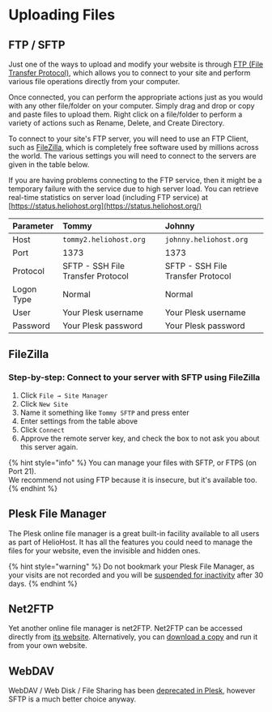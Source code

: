 # Uploading Files

## FTP / SFTP

Just one of the ways to upload and modify your website is through [FTP \(File Transfer Protocol\)](http://en.wikipedia.org/wiki/FTP), which allows you to connect to your site and perform various file operations directly from your computer.

Once connected, you can perform the appropriate actions just as you would with any other file/folder on your computer. Simply drag and drop or copy and paste files to upload them. Right click on a file/folder to perform a variety of actions such as Rename, Delete, and Create Directory.

To connect to your site's FTP server, you will need to use an FTP Client, such as [FileZilla](http://filezilla-project.org/), which is completely free software used by millions across the world. The various settings you will need to connect to the servers are given in the table below.

If you are having problems connecting to the FTP service, then it might be a temporary failure with the service due to high server load. You can retrieve real-time statistics on server load \(including FTP service\) at [https://status.heliohost.org](https://status.heliohost.org/)

| Parameter | Tommy | Johnny |
| :--- | :--- | :--- |
| Host | `tommy2.heliohost.org` | `johnny.heliohost.org` |
| Port | 1373 | 1373 |
| Protocol | SFTP - SSH File Transfer Protocol | SFTP - SSH File Transfer Protocol |
| Logon Type | Normal | Normal |
| User | Your Plesk username | Your Plesk username |
| Password | Your Plesk password | Your Plesk password |

## FileZilla

### Step-by-step: Connect to your server with SFTP using FileZilla

1. Click `File → Site Manager`
2. Click `New Site`
3. Name it something like `Tommy SFTP` and press enter
4. Enter settings from the table above
5. Click `Connect`
6. Approve the remote server key, and check the box to not ask you about this server again.

{% hint style="info" %}
You can manage your files with SFTP, or FTPS (on Port 21).  
We recommend not using FTP because it is insecure, but it's available too.
{% endhint %}

## Plesk File Manager

The Plesk online file manager is a great built-in facility available to all users as part of HelioHost. It has all the features you could need to manage the files for your website, even the invisible and hidden ones. 

{% hint style="warning" %}
Do not bookmark your Plesk File Manager, as your visits are not recorded and you will be [suspended for inactivity](https://wiki.helionet.org/accounts/suspension-policy#inactivity-policy) after 30 days.
{% endhint %}

## Net2FTP

Yet another online file manager is net2FTP. Net2FTP can be accessed directly from [its website](http://net2ftp.com/). Alternatively, you can [download a copy](http://net2ftp.com/index.php?state=homepage&state2=3) and run it from your own website.

## WebDAV

WebDAV / Web Disk / File Sharing has been [deprecated in Plesk](https://docs.plesk.com/release-notes/obsidian/deprecation-plan/), however SFTP is a much better choice anyway.

